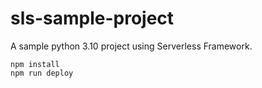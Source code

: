 # sls-sample-project

A sample python 3.10 project using Serverless Framework.

```shell
npm install
npm run deploy
```
